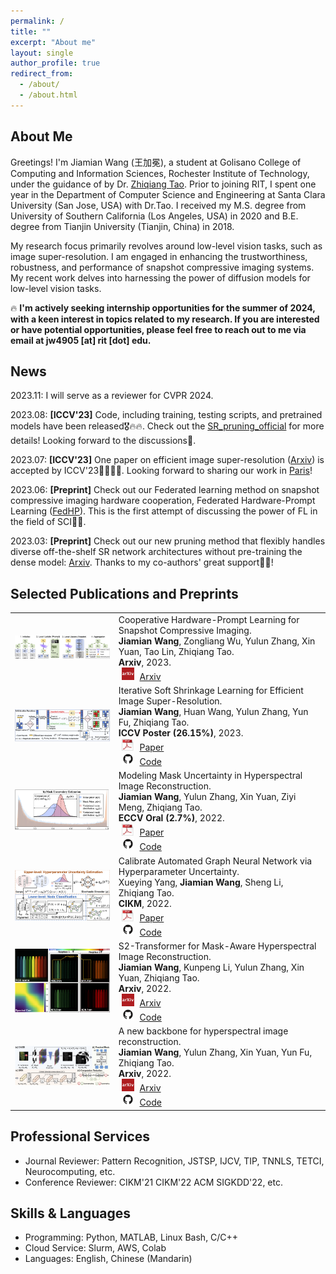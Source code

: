 ```yaml
---
permalink: /
title: ""
excerpt: "About me"
layout: single
author_profile: true
redirect_from: 
  - /about/
  - /about.html
---
```

## About Me


Greetings! I'm Jiamian Wang (王加冕), a student at Golisano College of Computing and Information Sciences, Rochester Institute of Technology, under the guidance of by Dr. [Zhiqiang Tao](https://ztao.cc/index.html). Prior to joining RIT, I spent one year in the Department of Computer Science and Engineering at Santa Clara University (San Jose, USA) with Dr.Tao. I received my M.S. degree from University of Southern California (Los Angeles, USA) in 2020 and B.E. degree from Tianjin University (Tianjin, China) in 2018.

My research focus primarily revolves around low-level vision tasks, such as image super-resolution. I am engaged in enhancing the trustworthiness, robustness, and performance of snapshot compressive imaging systems. My recent work delves into harnessing the power of diffusion models for low-level vision tasks.

🔥 **I'm actively seeking internship opportunities for the summer of 2024, with a keen interest in topics related to my research. If you are interested or have potential opportunities, please feel free to reach out to me via email at jw4905 [at] rit [dot] edu.**


## News

2023.11: I will serve as a reviewer for CVPR 2024.

2023.08: **[ICCV'23]** Code, including training, testing scripts, and pretrained models have been released🎖🔥🔥. Check out the [SR_pruning_official](https://github.com/Jiamian-Wang/SR_pruning_official) for more details! Looking forward to the discussions🌝.

2023.07: **[ICCV'23]** One paper on efficient image super-resolution ([Arxiv](https://arxiv.org/pdf/2303.09650.pdf)) is accepted by ICCV'23🎊🎊🎉🎉. Looking forward to sharing our work in [Paris](https://iccv2023.thecvf.com/paris.convention.center-36700-3-13-7.php)!

2023.06: **[Preprint]** Check out our Federated learning method on snapshot compressive imaging hardware cooperation, Federated Hardware-Prompt Learning ([FedHP](https://arxiv.org/pdf/2306.01176.pdf)). This is the first attempt of discussing the power of FL in the field of SCI🚀🚀.


2023.03: **[Preprint]** Check out our new pruning method that flexibly handles diverse off-the-shelf SR network architectures without pre-training the dense model: [Arxiv](https://arxiv.org/abs/2303.09650). Thanks to my co-authors' great support💪💪!



## Selected Publications and Preprints

<table style="border: none; border-collapse: collapse;">

<tr style="border-collapse: separate; border-spacing:none;">
  <td style="border-collapse: collapse; border: none;">
    <img src="/images/papers/FedHP_framework.png" width="280" />
  </td>
  <td style="border-collapse: collapse; border: none;">
    Cooperative Hardware-Prompt Learning for Snapshot Compressive Imaging.<br>
    <b>Jiamian Wang</b>, Zongliang Wu, Yulun Zhang, Xin Yuan, Tao Lin, Zhiqiang Tao.<br>
    <b>Arxiv</b>, 2023.<br>
    <img src="/images/arxiv_icon.png" width="20" height="20" hspace="5">
    <span><a href="https://arxiv.org/pdf/2306.01176.pdf">Arxiv</a></span><br>
  </td>
</tr>

<tr style="border-collapse: separate; border-spacing:none;">
  <td style="border-collapse: collapse; border: none;">
    <img src="/images/papers/ISSP_framework.png" width="280" />
  </td>
  <td style="border-collapse: collapse; border: none;">
    Iterative Soft Shrinkage Learning for Efficient Image Super-Resolution.<br>
    <b>Jiamian Wang</b>, Huan Wang, Yulun Zhang, Yun Fu, Zhiqiang Tao.<br>
    <b>ICCV Poster (26.15%)</b>, 2023.<br>
    <img src="/images/pdf_icon.jpeg" width="20" height="20" hspace="5">
    <span><a href="https://arxiv.org/pdf/2303.09650.pdf">Paper</a></span><br>
    <img src="/images/github_icon.png" width="20" height="20" hspace="5">
    <span><a href="https://github.com/Jiamian-Wang/IST_for_SR_pruning">Code</a></span><br>
  </td>
</tr>

<tr style="border-collapse: separate; border-spacing:none;">
  <td style="border-collapse: collapse; border: none;">
    <img src="/images/papers/ECCV2022_framework_v2.png" width="280" />
  </td>
  <td style="border-collapse: collapse; border: none;">
    Modeling Mask Uncertainty in Hyperspectral Image Reconstruction.<br>
    <b>Jiamian Wang</b>, Yulun Zhang, Xin Yuan, Ziyi Meng, Zhiqiang Tao.<br>
    <b>ECCV Oral (2.7%)</b>, 2022.<br>
    <img src="/images/pdf_icon.jpeg" width="20" height="20" hspace="5">
    <span><a href="https://www.ecva.net/papers/eccv_2022/papers_ECCV/papers/136790109.pdf">Paper</a></span><br>
    <img src="/images/github_icon.png" width="20" height="20" hspace="5">
    <span><a href="https://github.com/Jiamian-Wang/mask_uncertainty_spectral_SCI">Code</a></span><br>
<!--     <img src="/images/youtube_icon.png" width="20" height="20" hspace="5"> -->
<!--     <span><a href="https://www.youtube.com/watch?v=vzGV-trPqnI">Video</a></span><br> -->
  </td>
</tr>

<tr style="border-collapse: separate; border-spacing:none;">
  <td style="border-collapse: collapse; border: none;">
    <img src="/images/papers/CIKM2022_framework.png" width="280" />
  </td>
  <td style="border-collapse: collapse; border: none;">
    Calibrate Automated Graph Neural Network via Hyperparameter Uncertainty.<br>
    Xueying Yang, <b>Jiamian Wang</b>, Sheng Li, Zhiqiang Tao.<br>
    <b>CIKM</b>, 2022.<br>
    <img src="/images/pdf_icon.jpeg" width="20" height="20" hspace="5">
    <span><a href="https://zxj32.github.io/data/CIKM_2022.pdf">Paper</a></span><br>
    <img src="/images/github_icon.png" width="20" height="20" hspace="5">
    <span><a href="https://github.com/xyang2316/HyperU-GCN">Code</a></span><br>
  </td>
</tr>

<tr style="border-collapse: separate; border-spacing:none;">
  <td style="border-collapse: collapse; border: none;">
    <img src="/images/papers/S2VIT_coverfig.png" width="280" />
  </td>
  <td style="border-collapse: collapse; border: none;">
    S2-Transformer for Mask-Aware Hyperspectral Image Reconstruction.<br>
    <b>Jiamian Wang</b>, Kunpeng Li, Yulun Zhang, Xin Yuan, Zhiqiang Tao.<br>
    <b>Arxiv</b>, 2022.<br>
    <img src="/images/arxiv_icon.png" width="20" height="20" hspace="5">
    <span><a href="https://arxiv.org/pdf/2209.12075.pdf">Arxiv</a></span><br>
    <img src="/images/github_icon.png" width="20" height="20" hspace="5">
    <span><a href="https://github.com/Jiamian-Wang/S2-transformer-HSI">Code</a></span><br>
  </td>
</tr>

<tr style="border-collapse: separate; border-spacing:none;">
  <td style="border-collapse: collapse; border: none;">
    <img src="/images/papers/HSIbaseline_framework.png" width="280" />
  </td>
  <td style="border-collapse: collapse; border: none;">
    A new backbone for hyperspectral image reconstruction.<br>
    <b>Jiamian Wang</b>, Yulun Zhang, Xin Yuan, Yun Fu, Zhiqiang Tao.<br>
    <b>Arxiv</b>, 2022.<br>
    <img src="/images/arxiv_icon.png" width="20" height="20" hspace="5">
    <span><a href="https://arxiv.org/pdf/2108.07739.pdf">Arxiv</a></span><br>
    <img src="/images/github_icon.png" width="20" height="20" hspace="5">
    <span><a href="https://github.com/Jiamian-Wang/HSI_baseline">Code</a></span><br>
  </td>
</tr>

</table>

## Professional Services
- Journal Reviewer: Pattern Recognition, JSTSP, IJCV, TIP, TNNLS, TETCI, Neurocomputing, etc.
- Conference Reviewer: CIKM'21 CIKM'22 ACM SIGKDD'22, etc.


## Skills & Languages
- Programming: Python, MATLAB, Linux Bash, C/C++
- Cloud Service: Slurm, AWS, Colab
- Languages: English, Chinese (Mandarin)